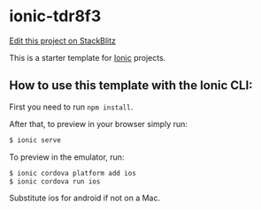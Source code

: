 # ionic-tdr8f3

[Edit this project on StackBlitz](https://stackblitz.com/edit/ionic-tdr8f3)

This is a starter template for [Ionic](http://ionicframework.com/docs/) projects.

## How to use this template with the Ionic CLI:

First you need to run `npm install`.

After that, to preview in your browser simply run:

```bash
$ ionic serve
```

To preview in the emulator, run:

```bash
$ ionic cordova platform add ios
$ ionic cordova run ios
```

Substitute ios for android if not on a Mac.

